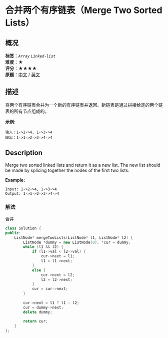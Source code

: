 # 合并两个有序链表（Merge Two Sorted Lists）
## 概况
**标签**：*`Array`*  *`Linked-list`*<br>
**难度**：★<br>
**评分**：★★★★<br>
**原题**：[中文](https://leetcode-cn.com/problems/merge-two-sorted-lists) / [英文](https://leetcode.com/problems/merge-two-sorted-lists)
## 描述
将两个有序链表合并为一个新的有序链表并返回。新链表是通过拼接给定的两个链表的所有节点组成的。 

**示例:**
```
输入：1->2->4, 1->3->4
输出：1->1->2->3->4->4
```

## Description
Merge two sorted linked lists and return it as a new list. The new list should be made by splicing together the nodes of the first two lists.

**Example:**
```
Input: 1->2->4, 1->3->4
Output: 1->1->2->3->4->4
```


### 解法
合并
```c++
class Solution {
public:
    ListNode* mergeTwoLists(ListNode* l1, ListNode* l2) {
        ListNode *dummy = new ListNode(0), *cur = dummy;
        while (l1 && l2) {
            if (l1->val < l2->val) {
                cur->next = l1;
                l1 = l1->next;
            }
            else {
                cur->next = l2;
                l2 = l2->next;
            }
            cur = cur->next;
        }
        
        cur->next = l1 ? l1 : l2;
        cur = dummy->next;
        delete dummy;
        
        return cur;
    }
};
```